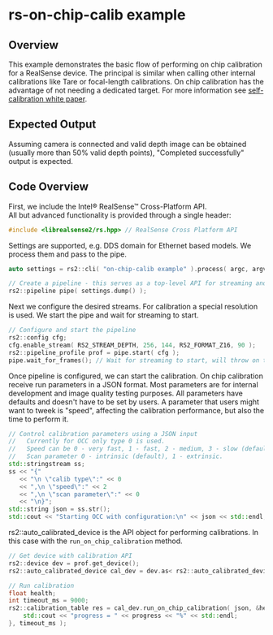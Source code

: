 # rs-on-chip-calib example

## Overview

This example demonstrates the basic flow of performing on chip calibration for a RealSense device.
The principal is similar when calling other internal calibrations like Tare or focal-length calibrations. On chip calibration has the advantage of not needing a dedicated target.
For more information see [self-calibration white paper](https://dev.intelrealsense.com/docs/self-calibration-for-depth-cameras).

## Expected Output
Assuming camera is connected and valid depth image can be obtained (usually more than 50% valid depth points), "Completed successfully" output is expected.

## Code Overview 

First, we include the Intel® RealSense™ Cross-Platform API.  
All but advanced functionality is provided through a single header:
```cpp
#include <librealsense2/rs.hpp> // RealSense Cross Platform API
```

Settings are supported, e.g. DDS domain for Ethernet based models. We process them and pass to the pipe.
```cpp
auto settings = rs2::cli( "on-chip-calib example" ).process( argc, argv );

// Create a pipeline - this serves as a top-level API for streaming and processing frames
rs2::pipeline pipe( settings.dump() );
```

Next we configure the desired streams. For calibration a special resolution is used.
We start the pipe and wait for streaming to start.
```cpp
// Configure and start the pipeline
rs2::config cfg;
cfg.enable_stream( RS2_STREAM_DEPTH, 256, 144, RS2_FORMAT_Z16, 90 );
rs2::pipeline_profile prof = pipe.start( cfg );
pipe.wait_for_frames(); // Wait for streaming to start, will throw on timeout
```
Once pipeline is configured, we can start the calibration.
On chip calibration receive run parameters in a JSON format. Most parameters are for internal development and image quality testing purposes. All parameters have defaults and doesn't have to be set by users.
A parameter that users might want to tweek is "speed", affecting the calibration performance, but also the time to perform it.
```cpp
// Control calibration parameters using a JSON input
//   Currently for OCC only type 0 is used.
//   Speed can be 0 - very fast, 1 - fast, 2 - medium, 3 - slow (default). Timeout should be adjusted accordingly.
//   Scan parameter 0 - intrinsic (default), 1 - extrinsic.
std::stringstream ss;
ss << "{"
   << "\n \"calib type\":" << 0
   << ",\n \"speed\":" << 2
   << ",\n \"scan parameter\":" << 0
   << "\n}";
std::string json = ss.str();
std::cout << "Starting OCC with configuration:\n" << json << std::endl;
```

rs2::auto_calibrated_device is the API object for performing calibrations. In this case with the `run_on_chip_calibration` method.
```cpp
// Get device with calibration API
rs2::device dev = prof.get_device();
rs2::auto_calibrated_device cal_dev = dev.as< rs2::auto_calibrated_device >();

// Run calibration
float health;
int timeout_ms = 9000;
rs2::calibration_table res = cal_dev.run_on_chip_calibration( json, &health, [&]( const float progress ) {
    std::cout << "progress = " << progress << "%" << std::endl;
}, timeout_ms );
```
